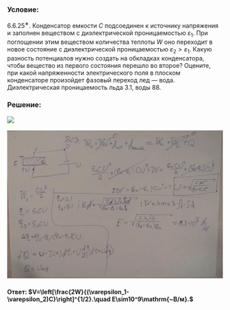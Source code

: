 ###  Условие:

$6.6.25^{∗}.$ Конденсатор емкости $C$ подсоединен к источнику напряжения и заполнен веществом с диэлектрической проницаемостью $\varepsilon_1$. При поглощении этим веществом количества теплоты $W$ оно переходит в новое состояние с диэлектрической проницаемостью $\varepsilon_2 > \varepsilon_1$. Какую разность потенциалов нужно создать на обкладках конденсатора, чтобы вещество из первого состояния перешло во второе? Оцените, при какой напряженности электрического поля в плоском конденсаторе произойдет фазовый переход лед — вода. Диэлектрическая проницаемость льда $3.1$, воды $88$.

###  Решение:

![](https://www.youtube.com/embed/G3NldihaZMY)

![|1574x1080, 67%](../../img/6.6.25/01.png)

####  Ответ: $V=\left[\frac{2W}{(\varepsilon_1-\varepsilon_2)C}\right]^{1/2}.\quad E\sim10^9\mathrm{~B/м}.$